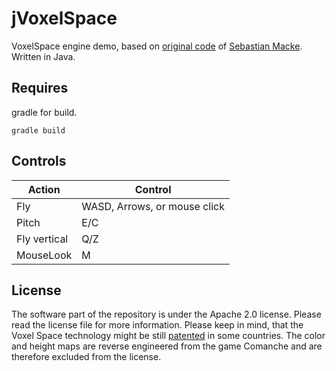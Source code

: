 jVoxelSpace
===================

VoxelSpace engine demo, based on [original code](https://github.com/s-macke/VoxelSpace) of [Sebastian Macke](https://github.com/s-macke).
Written in Java.

Requires
--------
gradle for build.
```
gradle build
```

Controls
--------
| Action        | Control                       |
|---------------|-------------------------------|
| Fly           | WASD, Arrows, or mouse click  |
| Pitch         | E/C                           |
| Fly vertical  | Q/Z                           |
| MouseLook     | M                             |


License
-------
The software part of the repository is under the Apache 2.0 license. Please read the license file for more information. Please keep in mind, that the Voxel Space technology might be still [patented](https://patents.justia.com/assignee/novalogic-inc) in some countries. The color and height maps are reverse engineered from the game Comanche and are therefore excluded from the license.
